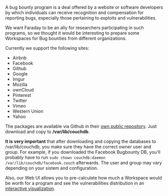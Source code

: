A bug bounty program is a deal offered by a website or software developers by which individuals can receive recognition and compensation for reporting bugs, especially those pertaining to exploits and vulnerabilities.

We want Faraday to be an ally for researchers participating in such programs, so we thought it would be interesting to prepare some Workspaces for Bug bounties from different organizations.

Currently we support the following sites:

* Airbnb
* Facebook
* Github
* Google
* Imgur
* Mozilla
* ownCloud
* Pinterest
* Twitter
* Vimeo
* Western Union
* Yahoo

The packages are available via Github in their [own public repository](https://github.com/infobyte/faraday_bugbounty/). Just download and copy to **/var/lib/couchdb**.

**It is very important** that after downloading and copying the databases to /var/lib/couchdb, you make sure they have the correct owner user and group. For example, if you downloaded the Facebook Bugbounty DB, you'll probably have to run ```sudo chown couchdb:daemon /var/lib/couchdb/facebook.couch``` afterwards. The user and group may vary depending on your sistem and configuration. 

Also, our Web UI allows you to pre-calculate how much a Workspace would be worth for a program and see the vulnerabilities distribution in an [interactive visualization](https://github.com/infobyte/faraday/wiki/Usage#workspaces-worth).
